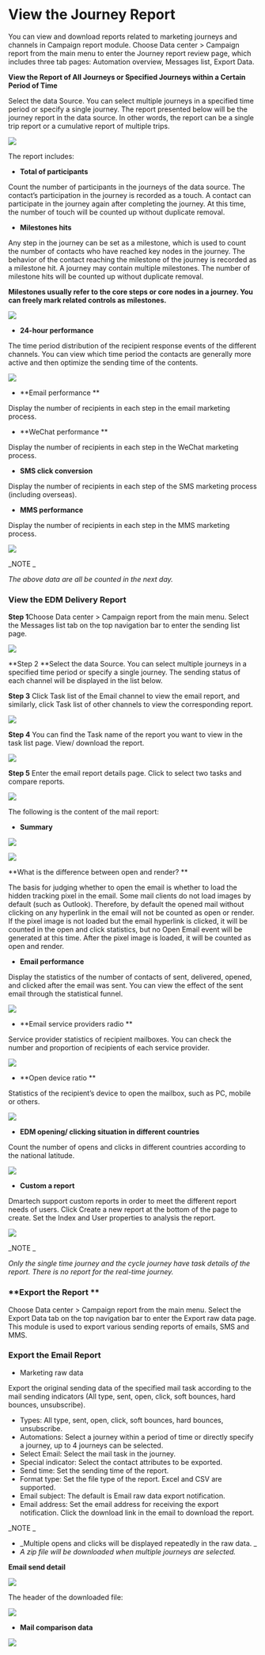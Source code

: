 # View the Journey Report

You can view and download reports related to marketing journeys and channels in Campaign report module. Choose Data center > Campaign report from the main menu to enter the Journey report review page, which includes three tab pages: Automation overview, Messages list, Export Data.

**View the Report of All Journeys or Specified Journeys within a Certain Period of Time**

&#x20;Select the data Source. You can select multiple journeys in a specified time period or specify a single journey. The report presented below will be the journey report in the data source. In other words, the report can be a single trip report or a cumulative report of multiple trips.

![](<../.gitbook/assets/image (535).png>)

The report includes:&#x20;

* **Total of participants**&#x20;

Count the number of participants in the journeys of the data source. The contact’s participation in the journey is recorded as a touch. A contact can participate in the journey again after completing the journey. At this time, the number of touch will be counted up without duplicate removal.&#x20;

* **Milestones hits**

&#x20;Any step in the journey can be set as a milestone, which is used to count the number of contacts who have reached key nodes in the journey. The behavior of the contact reaching the milestone of the journey is recorded as a milestone hit. A journey may contain multiple milestones. The number of milestone hits will be counted up without duplicate removal.&#x20;

**Milestones usually refer to the core steps or core nodes in a journey. You can freely mark related controls as milestones.**

![](<../.gitbook/assets/image (519).png>)

* **24-hour performance**

The time period distribution of the recipient response events of the different channels. You can view which time period the contacts are generally more active and then optimize the sending time of the contents.

![](<../.gitbook/assets/image (506).png>)

* **Email performance **

Display the number of recipients in each step in the email marketing process.&#x20;

* **WeChat performance **

Display the number of recipients in each step in the WeChat marketing process.&#x20;

* **SMS click conversion**

Display the number of recipients in each step of the SMS marketing process (including overseas).&#x20;

* **MMS performance**&#x20;

Display the number of recipients in each step in the MMS marketing process.

![](<../.gitbook/assets/image (497).png>)

_NOTE _

_The above data are all be counted in the next day._

### View the EDM Delivery Report

**Step 1**Choose Data center > Campaign report from the main menu. Select the Messages list tab on the top navigation bar to enter the sending list page.

![](<../.gitbook/assets/image (503).png>)

**Step 2 **Select the data Source. You can select multiple journeys in a specified time period or specify a single journey. The sending status of each channel will be displayed in the list below.

**Step 3** Click Task list of the Email channel to view the email report, and similarly, click Task list of other channels to view the corresponding report.

![](<../.gitbook/assets/image (508).png>)

**Step 4**  You can find the Task name of the report you want to view in the task list page. View/ download the report.

![](<../.gitbook/assets/image (564).png>)

**Step 5** Enter the email report details page. Click to select two tasks and compare reports.

![](<../.gitbook/assets/image (512).png>)

The following is the content of the mail report:&#x20;

* **Summary**

![](<../.gitbook/assets/image (507).png>)

![](<../.gitbook/assets/image (551).png>)

**What is the difference between open and render? **

The basis for judging whether to open the email is whether to load the hidden tracking pixel in the email. Some mail clients do not load images by default (such as Outlook). Therefore, by default the opened mail without clicking on any hyperlink in the email will not be counted as open or render. If the pixel image is not loaded but the email hyperlink is clicked, it will be counted in the open and click statistics, but no Open Email event will be generated at this time. After the pixel image is loaded, it will be counted as open and render.&#x20;

* **Email performance**&#x20;

Display the statistics of the number of contacts of sent, delivered, opened, and clicked after the email was sent. You can view the effect of the sent email through the statistical funnel.

![](<../.gitbook/assets/image (545).png>)

* **Email service providers radio **

Service provider statistics of recipient mailboxes. You can check the number and proportion of recipients of each service provider.

![](<../.gitbook/assets/image (558).png>)

* **Open device ratio **

Statistics of the recipient’s device to open the mailbox, such as PC, mobile or others.

![](<../.gitbook/assets/image (514).png>)

* **EDM opening/ clicking situation in different countries**

&#x20;Count the number of opens and clicks in different countries according to the national latitude.

![](<../.gitbook/assets/image (534).png>)

* **Custom a report**

Dmartech support custom reports in order to meet the different report needs of users. Click Create a new report at the bottom of the page to create. Set the Index and User properties to analysis the report.

![](<../.gitbook/assets/image (524).png>)

_NOTE _

_Only the single time journey and the cycle journey have task details of the report. There is no report for the real-time journey._

### **Export the Report **

Choose Data center > Campaign report from the main menu. Select the Export Data tab on the top navigation bar to enter the Export raw data page. This module is used to export various sending reports of emails, SMS and MMS.&#x20;

### **Export the Email Report**&#x20;

* Marketing raw data&#x20;

Export the original sending data of the specified mail task according to the mail sending indicators (All type, sent, open, click, soft bounces, hard bounces, unsubscribe).&#x20;



* Types: All type, sent, open, click, soft bounces, hard bounces, unsubscribe.&#x20;
* Automations: Select a journey within a period of time or directly specify a journey, up to 4 journeys can be selected.&#x20;
* Select Email: Select the mail task in the journey.&#x20;
* Special indicator: Select the contact attributes to be exported.&#x20;
* Send time: Set the sending time of the report.&#x20;
* Format type: Set the file type of the report. Excel and CSV are supported.&#x20;
* Email subject: The default is Email raw data export notification.&#x20;
* Email address: Set the email address for receiving the export notification. Click the download link in the email to download the report.

_NOTE _

* _Multiple opens and clicks will be displayed repeatedly in the raw data. _
* _A zip file will be downloaded when multiple journeys are selected._

**Email send detail**

![](<../.gitbook/assets/image (642).png>)

The header of the downloaded file:

![](<../.gitbook/assets/image (502).png>)

* **Mail comparison data**

![](<../.gitbook/assets/image (641).png>)
